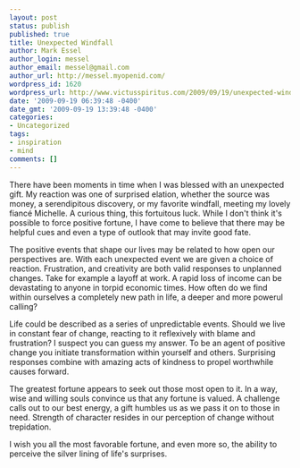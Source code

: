 ```yaml
---
layout: post
status: publish
published: true
title: Unexpected Windfall
author: Mark Essel
author_login: messel
author_email: messel@gmail.com
author_url: http://messel.myopenid.com/
wordpress_id: 1620
wordpress_url: http://www.victusspiritus.com/2009/09/19/unexpected-windfall/
date: '2009-09-19 06:39:48 -0400'
date_gmt: '2009-09-19 13:39:48 -0400'
categories:
- Uncategorized
tags:
- inspiration
- mind
comments: []
---
```

<p>There have been moments in time when I was blessed with an unexpected gift. My reaction was one of surprised elation, whether the source was money, a serendipitous discovery, or my favorite windfall, meeting my lovely fiancé Michelle. A curious thing, this fortuitous luck. While I don't think it's possible to force positive fortune, I have come to believe that there may be helpful cues and even a type of outlook that may invite good fate.</p>
<p>The positive events that shape our lives may be related to how open our perspectives are. With each unexpected event we are given a choice of reaction. Frustration, and creativity are both valid responses to unplanned changes. Take for example a layoff at work. A rapid loss of income can be devastating to anyone in torpid economic times. How often do we find within ourselves a completely new path in life, a deeper and more powerul calling?</p>
<p>Life could be described as a series of unpredictable events. Should we live in constant fear of change, reacting to it reflexively with blame and frustration? I suspect you can guess my answer. To be an agent of positive change you initiate transformation within yourself and others. Surprising responses combine with amazing acts of kindness to propel worthwhile causes forward.</p>
<p>The greatest fortune appears to seek out those most open to it. In a way, wise and willing souls convince us that any fortune is valued. A challenge calls out to our best energy, a gift humbles us as we pass it on to those in need. Strength of character resides in our perception of change without trepidation.</p>
<p>I wish you all the most favorable fortune, and even more so,  the ability to perceive the silver lining of life's surprises.</p>
